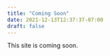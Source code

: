 ```yaml
---
title: "Coming Soon"
date: 2021-12-13T12:37:37-07:00
draft: false
---
```

This site is coming soon.
